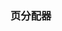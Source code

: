### 页分配器

<link rel="stylesheet" type="text/css" href="../images/jquery.dialog.css">
<script type=text/javascript src="../images/jquery.dialog-code.js"></script>

